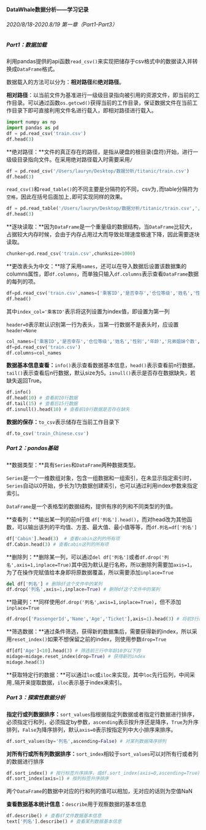 

#### DataWhale数据分析——学习记录

###### 2020/8/18-2020.8/19  第一章（Part1-Part3）



##### Part1：数据加载

利用pandas提供的api函数`read_csv()`来实现把储存于csv格式中的数据读入并转换成`DataFrame`格式。

数据载入的方法可以分为：**相对路径**和**绝对路径**。

**相对路径**：以当前文件为基准进行一级级目录指向被引用的资源文件，即当前的工作目录。可以通过函数`os.getcwd()`获得当前的工作目录，保证数据文件在当前工作目录下即可直接利用文件名进行载入，即相对路径进行载入。

```python
import numpy as np
import pandas as pd
df = pd.read_csv('train.csv')
df.head(3)
```

**绝对路径：**文件的真正存在的路径，是指从硬盘的根目录(盘符)开始，进行一级级目录指向文件。在采用绝对路径载入时需要采用`/`

```python
df = pd.read_csv('/Users/lauryn/Desktop/数据分析/titanic/train.csv')
df.head(3)
```

`read_csv()`和`read_table()`的不同主要是分隔符的不同，csv为`,`而table分隔符为`空格`，因此在括号后面加上`,`即可实现同样的效果。

```python
df = pd.read_table('/Users/lauryn/Desktop/数据分析/titanic/train.csv',',')
df.head(3)
```

**逐块读取：**因为`DataFrame`是一个重量级的数据结构，当`DataFrame`比较大，占据较大内存时候，会由于内存占用过大而导致处理速度极速下降，因此需要逐块读取。

```python
chunker=pd.read_csv('train.csv',chunksize=1000)
```

**更改表头为中文：**除了采用`names`，还可以在导入数据后设置该数据集的columns属性，即`df.columns`，而单独只输入`df.columns`表示查看`DataFrame`数据的每列的项。

```python
df=pd.read_csv('train.csv',names=['乘客ID','是否幸存','仓位等级','姓名','性别','年龄','兄弟姐妹个数','父母子女个数','船票信息','票价','客舱','登船港口'],index_col='乘客ID',header=0)
df.head()
```

其中`index_col='乘客ID'`表示将这列设置为index值，即设置为第一列

`header=0`表示默认识别第一行为表头，当第一行数据不是表头时，应设置`header=None`

```python
col_names=['乘客ID','是否幸存','仓位等级','姓名','性别','年龄','兄弟姐妹个数','父母子女个数','船票信息','票价','客舱','登船港口']
df=pd.read_csv('train.csv')
df.columns=col_names
```

**数据基本信息查看：**`info()`表示查看数据基本信息，`head()`表示查看前n行数据，`tail()`表示查看后n行数据，默认size为5。`isnull()`表示是否存在数据缺失，若缺失返回True。

```python
df.info()
df.head(10) # 查看前10行数据
df.tail(15) # 查看后15行数据
df.isnull().head(10) # 查看前10行数据是否存在缺失
```

**数据的保存：**`to_csv`表示储存在当前工作目录下

```python
df.to_csv('train_Chinese.csv')
```

##### Part 2：pandas基础

**数据类型：**具有`Series`和`DataFrame`两种数据类型。

`Series`是一个一维数组对象，包含一组数据和一组索引，在未显示指定索引时，`Series`自动以0开始，步长为1为数据创建索引，也可以通过利用index参数来指定索引。

`DataFrame`是一个表格型的数据结构，提供有序的列和不同类型的列值。

**查看列：**输出某一列的前n行值 `df['列名'].head()`，而对head改为其他函数，可以输出该列的平均值、方差、最大值、最小值等等，而`df.列名=df['列名']`

```python
df['Cabin'].head(3)  # 查看cabin这列的所有项
df.Cabin.head(3) # 查看cabin这列的所有项
```

**删除列：**删除某一列，可以通过`del df['列名']`或者`df.drop('列名',axis=1,inplace=True)`其中因为默认是行名称，所以删除列需要加`axis=1`，为了在操作完赋值给本身即将原数据覆盖，所以需要添加`inplace=True`

```python
del df['列名'] # 删除df这个文件中的某列
df.drop('列名',axis=1,inplace=True) # 删除df这个文件中的某列
```

**隐藏列：**同样使用`df.drop('列名',axis=1,inplace=True)`，但不添加`inplace=True`

```python
df.drop(['PassengerId','Name','Age','Ticket'],axis=1).head(3) # 将前3行的其中4列隐藏
```

**筛选数据：**通过条件筛选，获得新的数据集后，需要获得新的index，所以采用`reset_index()`如果不想保留之前的index，则使用参数`drop=True`

```python
df[df['Age']<10].head(3) # 筛选前三行中年龄10岁以下的
midage=midage.reset_index(drop=True) # 获得新的index
midage.head(3)
```

**获取特定行的数据：**可以通过`loc`或`iloc`来实现，其中`loc`先行后列，中间采用`,`隔开来提取数据，`iloc`表示基于index来索引。

##### Part 3：探索性数据分析

**指定行或列数据排序：**`sort_values`指根据指定列数据或者指定行数据进行排序，必须指定行和列，必须指定by参数，`ascending`表示按升序还是降序，`True`为升序排列，`False`为降序排列，默认`axis=0`表示按指定列中大小排序来排序。

```python
df.sort_values(by='列名',ascending=False) # 对某列数据降序排列
```

**对所有行或所有列数据排序：**`sort_index`相较于`sort_values`可以对所有行或者列的数据进行排序

```python
df.sort_index() # 按行标签升序排序，或df.sort_index(axis=0,ascending=True)
df.sort_index(axis=1) # 按列标签升序排序
```

两个`DataFrame`的数据中对应的行和列的值可以相加，无对应的话则为空值NaN

**查看数据基本统计信息：**`describe`用于观察数据的基本信息

```python
df.describe() # 查看df文件数据基本信息
text['列名'].describe() # 查看某列数据基本信息
```
